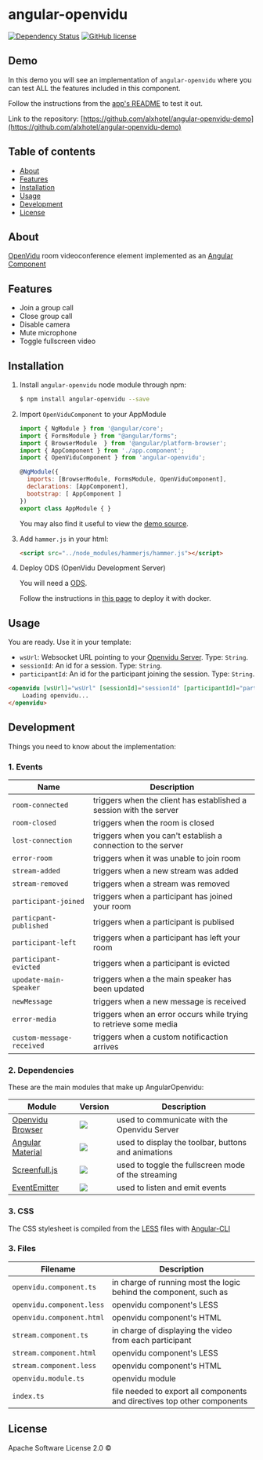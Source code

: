 # angular-openvidu
[![Dependency Status](https://david-dm.org/alxhotel/angular-openvidu.svg)](https://david-dm.org/alxhotel/angular-openvidu)
[![GitHub license](https://img.shields.io/badge/License-Apache%202.0-blue.svg)](https://raw.githubusercontent.com/openvidu/angular-openvidu/master/LICENSE)

## Demo

In this demo you will see an implementation of `angular-openvidu` where you can test ALL the features included in this component.

Follow the instructions from the [app's README](https://github.com/alxhotel/angular-openvidu-demo) to test it out.

Link to the repository: [https://github.com/alxhotel/angular-openvidu-demo](https://github.com/alxhotel/angular-openvidu-demo)

## Table of contents

- [About](#about)
- [Features](#features)
- [Installation](#installation)
- [Usage](#usage)
- [Development](#development)
- [License](#license)

## About

[OpenVidu](https://github.com/OpenVidu) room videoconference element implemented as an [Angular Component](https://angular.io/docs/ts/latest/api/core/index/Component-decorator.html)

## Features

- Join a group call
- Close group call
- Disable camera
- Mute microphone
- Toggle fullscreen video

## Installation

1. Install `angular-openvidu` node module through npm:

	```bash
	$ npm install angular-openvidu --save
	```

2. Import `OpenViduComponent` to your AppModule

	```js
	import { NgModule } from '@angular/core';
	import { FormsModule } from "@angular/forms";
	import { BrowserModule  } from '@angular/platform-browser';
	import { AppComponent } from './app.component';
	import { OpenViduComponent } from 'angular-openvidu';

	@NgModule({
	  imports: [BrowserModule, FormsModule, OpenViduComponent],
	  declarations: [AppComponent],
	  bootstrap: [ AppComponent ]
	})
	export class AppModule { }
	```

	You may also find it useful to view the [demo source](https://github.com/alxhotel/angular-openvidu-app/blob/master/src/app/app.component.ts).

3. Add `hammer.js` in your html:

	```html
	<script src="../node_modules/hammerjs/hammer.js"></script>
	```

4. Deploy ODS (OpenVidu Development Server)

	You will need a [ODS](https://github.com/OpenVidu/openvidu/tree/master/openvidu-server).

	Follow the instructions in [this page](https://github.com/OpenVidu/openvidu-sample-basic-plainjs#start-openvidu-development-server) to deploy it with docker.

## Usage

You are ready. Use it in your template:

- `wsUrl`: Websocket URL pointing to your [Openvidu Server](https://github.com/OpenVidu/openvidu/tree/master/openvidu-server). Type: `String`.
- `sessionId`: An id for a session. Type: `String`.
- `participantId`: An id for the participant joining the session. Type: `String`.

```html
<openvidu [wsUrl]="wsUrl" [sessionId]="sessionId" [participantId]="participantId">
	Loading openvidu...
</openvidu>
```

## Development

Things you need to know about the implementation:

### 1. Events

| Name                      | Description                                                        |
|---------------------------|--------------------------------------------------------------------|
| `room-connected`          | triggers when the client has established a session with the server |
| `room-closed`             | triggers when the room is closed                                   |
| `lost-connection`         | triggers when you can't establish a connection to the server       |
| `error-room`              | triggers when it was unable to join room                           |
| `stream-added`            | triggers when a new stream was added                               |
| `stream-removed`          | triggers when a stream was removed                                 |
| `participant-joined`      | triggers when a participant has joined your room                   |
| `particpant-published`    | triggers when a participant is publised                            |
| `participant-left`        | triggers when a participant has left your room                     |
| `participant-evicted`     | triggers when a participant is evicted                             |
| `upodate-main-speaker`    | triggers when a the main speaker has been updated                  |
| `newMessage`              | triggers when a new message is received                            |
| `error-media`             | triggers when an error occurs while trying to retrieve some media  |
| `custom-message-received` | triggers when a custom notificaction arrives                       |

### 2. Dependencies

These are the main modules that make up AngularOpenvidu:

| Module | Version | Description |
|---|---|---|
| [Openvidu Browser](openvidu-browser)		| [![][openvidu-browser-ni]][openvidu-browser-nu]			| used to communicate with the Openvidu Server				|
| [Angular Material](@angular/material)		| [![][@angular/material-ni]][@angular/material-nu]			| used to display the toolbar, buttons and animations		|
| [Screenfull.js](screenfull.js)			| [![][screenfull.js-ni]][screenfull.js-nu]					| used to toggle the fullscreen mode of the streaming				|
| [EventEmitter](wolfy87-eventemitter)		| [![][wolfy87-eventemitter-ni]][wolfy87-eventemitter-nu]	| used to listen and emit events						|

[openvidu-browser]: https://github.com/OpenVidu/openvidu/tree/master/openvidu-browser
[openvidu-browser-ni]: https://img.shields.io/npm/v/openvidu-browser.svg
[openvidu-browser-nu]: https://www.npmjs.com/package/openvidu-browser

[@angular/material]: https://github.com/angular/material2
[@angular/material-ni]: https://img.shields.io/npm/v/@angular/material.svg
[@angular/material-nu]: https://www.npmjs.com/package/@angular/material

[screenfull.js]: https://github.com/sindresorhus/screenfull.js
[screenfull.js-ni]: https://img.shields.io/npm/v/screenfull.js.svg
[screenfull.js-nu]: https://www.npmjs.com/package/screenfull.js

[wolfy87-eventemitter]: https://github.com/Olical/EventEmitter
[wolfy87-eventemitter-ni]: https://img.shields.io/npm/v/wolfy87-eventemitter.svg
[wolfy87-eventemitter-nu]: https://www.npmjs.com/package/wolfy87-eventemitter

### 3. CSS

The CSS stylesheet is compiled from the [LESS](http://lesscss.org/) files with [Angular-CLI](https://github.com/angular/angular-cli)

### 3. Files

| Filename                  | Description																	|
|---------------------------|-------------------------------------------------------------------------------|
| `openvidu.component.ts`   | in charge of running most the logic behind the component, such as				|
| `openvidu.component.less` | openvidu component's LESS														|
| `openvidu.component.html` | openvidu component's HTML														|
| `stream.component.ts`     | in charge of displaying the video from each participant						|
| `stream.component.html`   | openvidu component's LESS														|
| `stream.component.less`   | openvidu component's HTML														|
| `openvidu.module.ts`      | openvidu module																|
| `index.ts`				| file needed to export all components and directives top other components		|

## License

Apache Software License 2.0 ©

